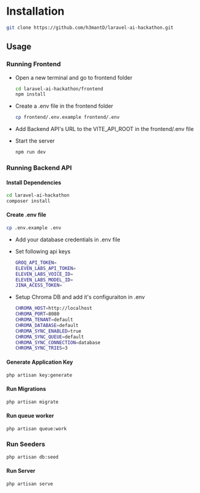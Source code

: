 # Installation

```bash
git clone https://github.com/h3mantD/laravel-ai-hackathon.git
```

## Usage

### Running Frontend

-   Open a new terminal and go to frontend folder
    ```bash
    cd laravel-ai-hackathon/frontend
    npm install
    ```
-   Create a .env file in the frontend folder

    ```bash
    cp frontend/.env.example frontend/.env
    ```

-   Add Backend API's URL to the VITE_API_ROOT in the frontend/.env file

-   Start the server
    ```bash
    npm run dev
    ```

### Running Backend API

#### Install Dependencies

```bash
cd laravel-ai-hackathon
composer install
```

#### Create .env file

```bash
cp .env.example .env
```

-   Add your database credentials in .env file
-   Set following api keys

    ```bash
    GROQ_API_TOKEN=
    ELEVEN_LABS_API_TOKEN=
    ELEVEN_LABS_VOICE_ID=
    ELEVEN_LABS_MODEL_ID=
    JINA_ACESS_TOKEN=
    ```

-   Setup Chroma DB and add it's configuraiton in .env
    ```bash
    CHROMA_HOST=http://localhost
    CHROMA_PORT=8080
    CHROMA_TENANT=default
    CHROMA_DATABASE=default
    CHROMA_SYNC_ENABLED=true
    CHROMA_SYNC_QUEUE=default
    CHROMA_SYNC_CONNECTION=database
    CHROMA_SYNC_TRIES=3
    ```

#### Generate Application Key

```bash
php artisan key:generate
```

#### Run Migrations

```bash
php artisan migrate
```

#### Run queue worker

```bash
php artisan queue:work
```

### Run Seeders

```bash
php artisan db:seed
```

#### Run Server

```bash
php artisan serve
```
